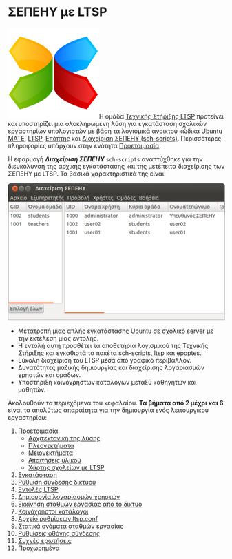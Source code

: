 # ΣΕΠΕΗΥ με LTSP

![](../images/ltsp.png#right-icon)Η ομάδα [Τεχνικής Στήριξης
LTSP](https://el.ltsp.org/) προτείνει και υποστηρίζει μια ολοκληρωμένη λύση για
εγκατάσταση σχολικών εργαστηρίων υπολογιστών με βάση τα λογισμικά ανοικτού
κώδικα [Ubuntu MATE](../glossary/index.md#ubuntu-mate),
[LTSP](../glossary/index.md#ltsp), [Επόπτης](../glossary/index.md#epoptes) και
[Διαχείριση ΣΕΠΕΗΥ (sch-scripts)](../glossary/index.md#sch-scripts).
Περισσότερες πληροφορίες υπάρχουν στην ενότητα [Προετοιμασία](preparation.md).

Η εφαρμογή ***Διαχείριση ΣΕΠΕΗΥ*** `sch-scripts` αναπτύχθηκε για την
διευκόλυνση της αρχικής εγκατάστασης και της μετέπειτα διαχείρισης των ΣΕΠΕΗΥ
με LTSP. Τα βασικά χαρακτηριστικά της είναι:

[![](sch-scripts.png)](sch-scripts.png)

- Μετατροπή μιας απλής εγκατάστασης Ubuntu σε σχολικό server με την εκτέλεση
  μίας εντολής.
- Η εντολή αυτή προσθέτει τα αποθετήρια λογισμικού της Τεχνικής Στήριξης και
  εγκαθιστά τα πακέτα sch-scripts, ltsp και epoptes.
- Εύκολη διαχείριση του LTSP μέσα από γραφικό περιβάλλον.
- Δυνατότητες μαζικής δημιουργίας και διαχείρισης λογαριασμών χρηστών και
  ομάδων.
- Υποστήριξη κοινόχρηστων καταλόγων μεταξύ καθηγητών και μαθητών.

Ακολουθούν τα περιεχόμενα του κεφαλαίου. **Τα βήματα από 2 μέχρι και 6** είναι
τα απολύτως απαραίτητα για την δημιουργία ενός λειτουργικού εργαστηρίου:

1.  [Προετοιμασία](preparation.md)
    - [Αρχιτεκτονική της λύσης](architecture.md)
    - [Πλεονεκτήματα](advantages.md)
    - [Μειονεκτήματα](disadvantages.md)
    - [Απαιτήσεις υλικού](requirements.md)
    - [Χάρτης σχολείων με LTSP](map.md)
2.  [Εγκατάσταση](installation.md)
3.  [Ρύθμιση σύνδεσης δικτύου](server-network.md)
4.  [Εντολές LTSP](ltsp-commands.md)
4.  [Δημιουργία λογαριασμών χρηστών](users.md)
5.  [Εκκίνηση σταθμών εργασίας από το δίκτυο](netboot.md)
6.  [Κοινόχρηστοι κατάλογοι](shared-folders.md)
7.  [Αρχείο ρυθμίσεων ltsp.conf](ltsp.conf.md)
8.  [Στατικά ονόματα σταθμών εργασίας](hostnames.md)
9.  [Ρυθμίσεις οθόνης σύνδεσης](dm.md)
10. [Συχνές ερωτήσεις](faq.md)
11. [Προχωρημένα](advanced.md)
